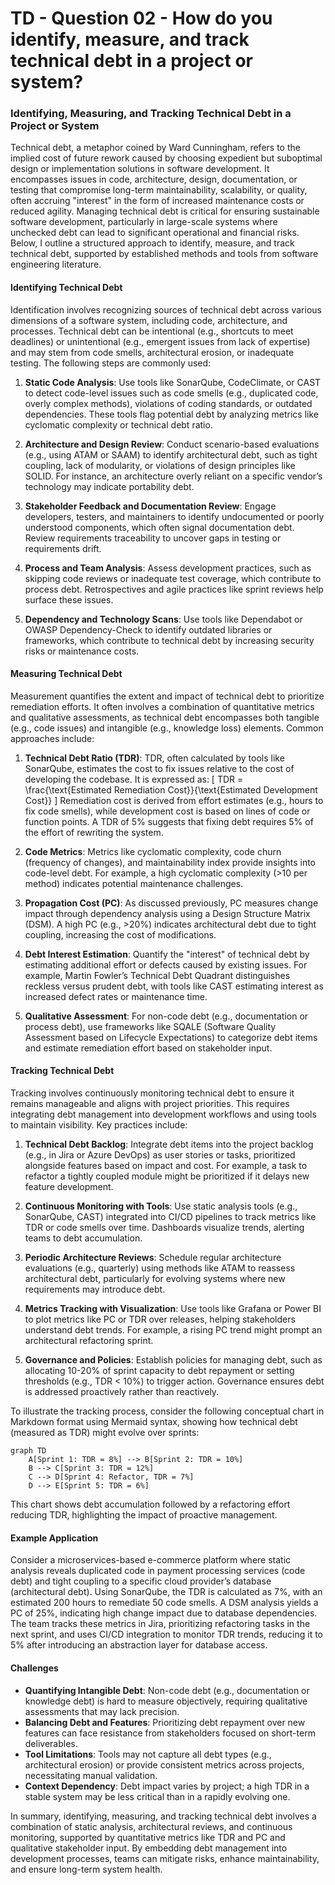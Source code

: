 # TD - Question 02 - How do you identify, measure, and track technical debt in a project or system?

### Identifying, Measuring, and Tracking Technical Debt in a Project or System

Technical debt, a metaphor coined by Ward Cunningham, refers to the implied cost of future rework caused by choosing expedient but suboptimal design or implementation solutions in software development. It encompasses issues in code, architecture, design, documentation, or testing that compromise long-term maintainability, scalability, or quality, often accruing "interest" in the form of increased maintenance costs or reduced agility. Managing technical debt is critical for ensuring sustainable software development, particularly in large-scale systems where unchecked debt can lead to significant operational and financial risks. Below, I outline a structured approach to identify, measure, and track technical debt, supported by established methods and tools from software engineering literature.

#### Identifying Technical Debt
Identification involves recognizing sources of technical debt across various dimensions of a software system, including code, architecture, and processes. Technical debt can be intentional (e.g., shortcuts to meet deadlines) or unintentional (e.g., emergent issues from lack of expertise) and may stem from code smells, architectural erosion, or inadequate testing. The following steps are commonly used:

1. **Static Code Analysis**: Use tools like SonarQube, CodeClimate, or CAST to detect code-level issues such as code smells (e.g., duplicated code, overly complex methods), violations of coding standards, or outdated dependencies. These tools flag potential debt by analyzing metrics like cyclomatic complexity or technical debt ratio.

2. **Architecture and Design Review**: Conduct scenario-based evaluations (e.g., using ATAM or SAAM) to identify architectural debt, such as tight coupling, lack of modularity, or violations of design principles like SOLID. For instance, an architecture overly reliant on a specific vendor’s technology may indicate portability debt.

3. **Stakeholder Feedback and Documentation Review**: Engage developers, testers, and maintainers to identify undocumented or poorly understood components, which often signal documentation debt. Review requirements traceability to uncover gaps in testing or requirements drift.

4. **Process and Team Analysis**: Assess development practices, such as skipping code reviews or inadequate test coverage, which contribute to process debt. Retrospectives and agile practices like sprint reviews help surface these issues.

5. **Dependency and Technology Scans**: Use tools like Dependabot or OWASP Dependency-Check to identify outdated libraries or frameworks, which contribute to technical debt by increasing security risks or maintenance costs.

#### Measuring Technical Debt
Measurement quantifies the extent and impact of technical debt to prioritize remediation efforts. It often involves a combination of quantitative metrics and qualitative assessments, as technical debt encompasses both tangible (e.g., code issues) and intangible (e.g., knowledge loss) elements. Common approaches include:

1. **Technical Debt Ratio (TDR)**: TDR, often calculated by tools like SonarQube, estimates the cost to fix issues relative to the cost of developing the codebase. It is expressed as:
   \[
   TDR = \frac{\text{Estimated Remediation Cost}}{\text{Estimated Development Cost}}
   \]
   Remediation cost is derived from effort estimates (e.g., hours to fix code smells), while development cost is based on lines of code or function points. A TDR of 5% suggests that fixing debt requires 5% of the effort of rewriting the system.

2. **Code Metrics**: Metrics like cyclomatic complexity, code churn (frequency of changes), and maintainability index provide insights into code-level debt. For example, a high cyclomatic complexity (>10 per method) indicates potential maintenance challenges.

3. **Propagation Cost (PC)**: As discussed previously, PC measures change impact through dependency analysis using a Design Structure Matrix (DSM). A high PC (e.g., >20%) indicates architectural debt due to tight coupling, increasing the cost of modifications.

4. **Debt Interest Estimation**: Quantify the "interest" of technical debt by estimating additional effort or defects caused by existing issues. For example, Martin Fowler’s Technical Debt Quadrant distinguishes reckless versus prudent debt, with tools like CAST estimating interest as increased defect rates or maintenance time.

5. **Qualitative Assessment**: For non-code debt (e.g., documentation or process debt), use frameworks like SQALE (Software Quality Assessment based on Lifecycle Expectations) to categorize debt items and estimate remediation effort based on stakeholder input.

#### Tracking Technical Debt
Tracking involves continuously monitoring technical debt to ensure it remains manageable and aligns with project priorities. This requires integrating debt management into development workflows and using tools to maintain visibility. Key practices include:

1. **Technical Debt Backlog**: Integrate debt items into the project backlog (e.g., in Jira or Azure DevOps) as user stories or tasks, prioritized alongside features based on impact and cost. For example, a task to refactor a tightly coupled module might be prioritized if it delays new feature development.

2. **Continuous Monitoring with Tools**: Use static analysis tools (e.g., SonarQube, CAST) integrated into CI/CD pipelines to track metrics like TDR or code smells over time. Dashboards visualize trends, alerting teams to debt accumulation.

3. **Periodic Architecture Reviews**: Schedule regular architecture evaluations (e.g., quarterly) using methods like ATAM to reassess architectural debt, particularly for evolving systems where new requirements may introduce debt.

4. **Metrics Tracking with Visualization**: Use tools like Grafana or Power BI to plot metrics like PC or TDR over releases, helping stakeholders understand debt trends. For example, a rising PC trend might prompt an architectural refactoring sprint.

5. **Governance and Policies**: Establish policies for managing debt, such as allocating 10-20% of sprint capacity to debt repayment or setting thresholds (e.g., TDR < 10%) to trigger action. Governance ensures debt is addressed proactively rather than reactively.

To illustrate the tracking process, consider the following conceptual chart in Markdown format using Mermaid syntax, showing how technical debt (measured as TDR) might evolve over sprints:

```mermaid
graph TD
    A[Sprint 1: TDR = 8%] --> B[Sprint 2: TDR = 10%]
    B --> C[Sprint 3: TDR = 12%]
    C --> D[Sprint 4: Refactor, TDR = 7%]
    D --> E[Sprint 5: TDR = 6%]
```

This chart shows debt accumulation followed by a refactoring effort reducing TDR, highlighting the impact of proactive management.

#### Example Application
Consider a microservices-based e-commerce platform where static analysis reveals duplicated code in payment processing services (code debt) and tight coupling to a specific cloud provider’s database (architectural debt). Using SonarQube, the TDR is calculated as 7%, with an estimated 200 hours to remediate 50 code smells. A DSM analysis yields a PC of 25%, indicating high change impact due to database dependencies. The team tracks these metrics in Jira, prioritizing refactoring tasks in the next sprint, and uses CI/CD integration to monitor TDR trends, reducing it to 5% after introducing an abstraction layer for database access.

#### Challenges
- **Quantifying Intangible Debt**: Non-code debt (e.g., documentation or knowledge debt) is hard to measure objectively, requiring qualitative assessments that may lack precision.
- **Balancing Debt and Features**: Prioritizing debt repayment over new features can face resistance from stakeholders focused on short-term deliverables.
- **Tool Limitations**: Tools may not capture all debt types (e.g., architectural erosion) or provide consistent metrics across projects, necessitating manual validation.
- **Context Dependency**: Debt impact varies by project; a high TDR in a stable system may be less critical than in a rapidly evolving one.

In summary, identifying, measuring, and tracking technical debt involves a combination of static analysis, architectural reviews, and continuous monitoring, supported by quantitative metrics like TDR and PC and qualitative stakeholder input. By embedding debt management into development processes, teams can mitigate risks, enhance maintainability, and ensure long-term system health.
